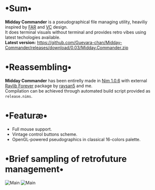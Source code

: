 # •Sum•
__Midday Commander__ is a pseudographical file managing utility, heaviliy inspired by [FAR](https://github.com/FarGroup/FarManager) and [VC](https://web.archive.org/web/20070929061041/http://www.egner-online.de/vc/en/intro.shtml) design.  
It does terminal visuals without terminal and provides retro vibes using latest techologies available.  
__Latest version:__ https://github.com/Guevara-chan/Midday-Commander/releases/download/0.03/Midday.Commander.zip

# •Reassembling•
__Midday Commander__ has been entirelly made in [Nim 1.0.6](https://nim-lang.org) with external [Raylib Forever](https://github.com/Guevara-chan/Raylib-Forever) package by [raysan5](https://github.com/raysan5) and me.  
Compilation can be achieved through automated build script provided as `release.nims`.

# •Featuræ•
* Full mouse support.
* Vintage control buttons scheme.
* OpenGL-powered pseudographics in classical 16-colors palette.

# •Brief sampling of retrofuture management•
![Main](https://user-images.githubusercontent.com/8768470/77317311-08a89800-6d1c-11ea-92b8-2c2cb32c10da.png)
![Main](https://user-images.githubusercontent.com/8768470/77560278-4cdb9a00-6ece-11ea-8fc0-0bf828aae199.png)
